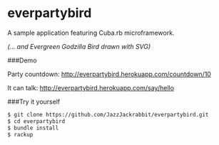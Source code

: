 everpartybird
=============

A sample application featuring Cuba.rb microframework.

*(... and Evergreen Godzilla Bird drawn with SVG)*

###Demo

Party countdown: http://everpartybird.herokuapp.com/countdown/10

It can talk: http://everpartybird.herokuapp.com/say/hello


###Try it yourself

```sh
$ git clone https://github.com/JazzJackrabbit/everpartybird.git
$ cd everpartybird
$ bundle install
$ rackup
``` 

